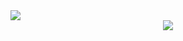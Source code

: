 <img align="center" src="https://github-readme-stats.vercel.app/api?username=Kasania&count_private=true&show_icons=true&hide=stars&theme=radical" />
<div align="center">
   <img src="https://github-profile-trophy.vercel.app/?username=Kasania&theme=radical&margin-w=30" />
</div>
